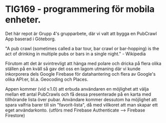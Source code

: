 # TIG169 - programmering för mobila enheter.

Det här repot är Grupp 4's grupparbete, där vi valt att bygga en PubCrawl App baserad i Göteborg. 

"A pub crawl (sometimes called a bar tour, bar crawl or bar-hopping) is the act of drinking in multiple pubs or bars in a single night." - Wikipedia

Förutom att det är svintrevligt att hänga med polare och dricka på flera olika ställen på en kväll så gav det oss en lagom utmaning där vi kunde inkorporera dels Google Firebase
för datahantering och flera av Google's olika API:er, bl.a. Geocoding och Places.

Appen kommer (vid v.1.0) att erbuda användaren en möjlighet att välja mellan ett antal PubCrawls och få dessa presenterade på en karta med tillhörande lista över pubar.
Användare kommer dessutom ha möjlighet att spara valfria barer till sin "favorit-lista", då med villkoret att man skapar ett eget användarkonto. (utförs med Firebase Authenticate --> Firebase Firestore)

